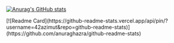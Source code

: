 
[![Anurag's GitHub stats](https://github-readme-stats.vercel.app/api?username=42azimut)](https://github.com/anuraghazra/github-readme-stats)
</br>
</div>
[![Readme Card](https://github-readme-stats.vercel.app/api/pin/?username=42azimut&repo=github-readme-stats)](https://github.com/anuraghazra/github-readme-stats)

